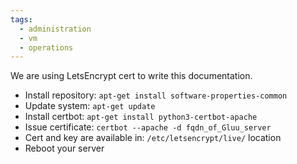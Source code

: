 ```yaml
---
tags:
  - administration
  - vm
  - operations
---
```


We are using LetsEncrypt cert to write this documentation. 

 - Install repository: `apt-get install software-properties-common` 
 - Update system: `apt-get update`
 - Install certbot: `apt-get install python3-certbot-apache` 
 - Issue certificate: `certbot --apache -d fqdn_of_Gluu_server`
 - Cert and key are available in: `/etc/letsencrypt/live/` location
 - Reboot your server


